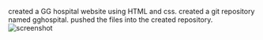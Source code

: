 created a GG hospital website using HTML and css.
created a git repository named gghospital.
pushed the files into the created repository.
![screenshot](/GG%20hospital/Scrnshot%20images/)